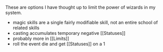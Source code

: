 These are options I have thought up to limit the power of wizards in my system.

- magic skills are a single fairly modifiable skill, not an entire school of related skills
- casting accumulates temporary negative [[Statuses]]
- probably more in [[Limits]]
- roll the event die and get [[Statuses]] on a 1